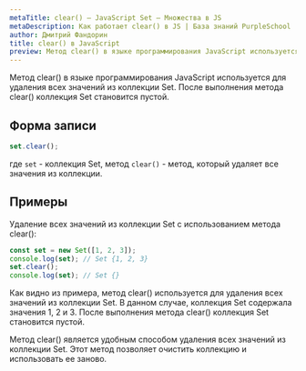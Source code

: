 ```yaml
---
metaTitle: clear() – JavaScript Set – Множества в JS
metaDescription: Как работает clear() в JS | База знаний PurpleSchool
author: Дмитрий Фандорин
title: clear() в JavaScript
preview: Метод clear() в языке программирования JavaScript используется для удаления всех значений из коллекции Set...
---
```


Метод clear() в языке программирования JavaScript используется для удаления всех значений из коллекции Set. После выполнения метода clear() коллекция Set становится пустой.

## Форма записи

```javascript
set.clear();
```

где `set` - коллекция Set, метод `clear()` - метод, который удаляет все значения из коллекции.

## Примеры

Удаление всех значений из коллекции Set с использованием метода clear():

```javascript
const set = new Set([1, 2, 3]);
console.log(set); // Set {1, 2, 3}
set.clear();
console.log(set); // Set {}
```

Как видно из примера, метод clear() используется для удаления всех значений из коллекции Set. В данном случае, коллекция Set содержала значения 1, 2 и 3. После выполнения метода clear() коллекция Set становится пустой.

Метод clear() является удобным способом удаления всех значений из коллекции Set. Этот метод позволяет очистить коллекцию и использовать ее заново.